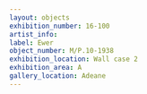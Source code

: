 ```yaml
---
layout: objects
exhibition_number: 16-100
artist_info: 
label: Ewer
object_number: M/P.10-1938
exhibition_location: Wall case 2 
exhibition_area: A
gallery_location: Adeane 
---
```

